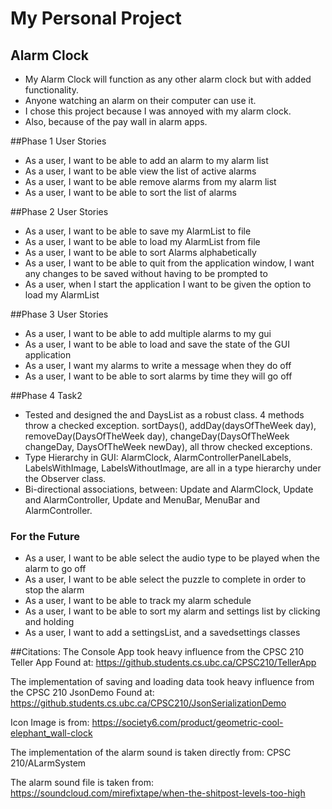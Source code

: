 # My Personal Project

## Alarm Clock

- My Alarm Clock will function as any other alarm clock but with added functionality.
- Anyone watching an alarm on their computer can use it.
- I chose this project because I was annoyed with my alarm clock.
- Also, because of the pay wall in alarm apps.

##Phase 1 User Stories
- As a user, I want to be able to add an alarm to my alarm list
- As a user, I want to be able view the list of active alarms
- As a user, I want to be able remove alarms from my alarm list
- As a user, I want to be able to sort the list of alarms

##Phase 2 User Stories
- As a user, I want to be able to save my AlarmList  to file
- As a user, I want to be able to load my AlarmList from file
- As a user, I want to be able to sort Alarms alphabetically
- As a user, I want to be able to quit from the application window, I want any changes to be saved without having to be prompted to
- As a user, when I start the application I want to be given the option to load my AlarmList

##Phase 3 User Stories
- As a user, I want to be able to add multiple alarms to my gui
- As a user, I want to be able to load and save the state of the GUI application
- As a user, I want my alarms to write a message when they do off
- As a user, I want to be able to sort alarms by time they will go off

##Phase 4 Task2
- Tested and designed the and DaysList as a robust class. 4 methods throw a checked exception. sortDays(), addDay(daysOfTheWeek day), removeDay(DaysOfTheWeek day), changeDay(DaysOfTheWeek changeDay, DaysOfTheWeek newDay), all throw checked exceptions.
- Type Hierarchy in GUI: AlarmClock, AlarmControllerPanelLabels, LabelsWithImage, LabelsWithoutImage, are all in a type hierarchy under the Observer class.
- Bi-directional associations, between: Update and AlarmClock, Update and AlarmController, Update and MenuBar, MenuBar and AlarmController.
  
### For the Future
- As a user, I want to be able select the audio type to be played when the alarm to go off
- As a user, I want to be able select the puzzle to complete in order to stop the alarm
- As a user, I want to be able to track my alarm schedule
- As a user, I want to be able to sort my alarm and settings list by clicking and holding
- As a user, I want to add a settingsList, and a savedsettings classes

##Citations:
The Console App took heavy influence from the CPSC 210 Teller App
Found at: https://github.students.cs.ubc.ca/CPSC210/TellerApp

The implementation of saving and loading data took heavy influence from the CPSC 210 JsonDemo
Found at: https://github.students.cs.ubc.ca/CPSC210/JsonSerializationDemo

Icon Image is from:
https://society6.com/product/geometric-cool-elephant_wall-clock

The implementation of the alarm sound is taken directly from:
CPSC 210/ALarmSystem

The alarm sound file is taken from:
https://soundcloud.com/mirefixtape/when-the-shitpost-levels-too-high

